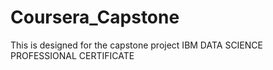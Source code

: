 # Coursera_Capstone
This is  designed for the  capstone project IBM DATA SCIENCE PROFESSIONAL CERTIFICATE
